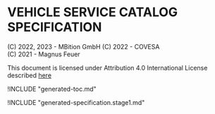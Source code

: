 # VEHICLE SERVICE CATALOG SPECIFICATION

(C) 2022, 2023 - MBition GmbH
(C) 2022 - COVESA  
(C) 2021 - Magnus Feuer  

This document is licensed under Attribution 4.0 International License described [here](https://creativecommons.org/licenses)

<!-- Heading and TOC -->
!INCLUDE "generated-toc.md"

<!-- Features and introduction -->
!INCLUDE "generated-specification.stage1.md"
